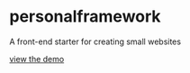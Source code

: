 # personalframework
A front-end starter for creating small websites

[view the demo](https://lilyri.github.io/personalframework/)

